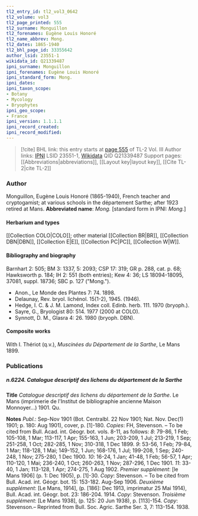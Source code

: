 ```yaml
---
tl2_entry_id: tl2_vol3_0642
tl2_volume: vol3
tl2_page_printed: 555
tl2_surname: Monguillon
tl2_forenames: Eugène Louis Honoré
tl2_name_abbrev: Mong.
tl2_dates: 1865-1940
tl2_bhl_page_id: 33355642
author_lsid: 23551-1
wikidata_id: Q21339487
ipni_surname: Monguillon
ipni_forenames: Eugène Louis Honoré
ipni_standard_form: Mong.
ipni_dates: 
ipni_taxon_scope: 
- Botany
- Mycology
- Bryophytes
ipni_geo_scope: 
- France
ipni_version: 1.1.1.1
ipni_record_created: 
ipni_record_modified:
---
```


> [!cite] BHL link: this entry starts at [page 555](https://www.biodiversitylibrary.org/page/33355642) of TL-2 Vol. III
> Author links: [IPNI](https://www.ipni.org/a/23551-1) LSID 23551-1, [Wikidata](https://www.wikidata.org/wiki/Q21339487) QID Q21339487
> Support pages: [[Abbreviations|abbreviations]], [[Layout key|layout key]], [[Cite TL-2|cite TL-2]]

### Author

Monguillon, Eugène Louis Honoré (1865-1940), French teacher and cryptogamist; at various schools in the département Sarthe; after 1923 retired at Mans. 
**Abbreviated name**: *Mong.* \[standard form in IPNI: *Mong.*\]

#### Herbarium and types

[[Collection COLO|COLO]]; other material [[Collection BR|BR]], [[Collection DBN|DBN]], [[Collection E|E]], [[Collection PC|PC]], [[Collection W|W]].

#### Bibliography and biography

Barnhart 2: 505; BM 3: 1337, 5: 2093; CSP 17: 319; GR p. 288, cat. p. 68; Hawksworth p. 184; IH 2: 551 (both entries); Kew 4: 36; LS 18094-18095, 37081, suppl. 18736; SBC p. 127 ("Mong.").
- Anon., Le Monde des Plantes 7: 74. 1898.
- Delaunay, Rev. bryol. lichénol. 15(1-2), 1945. (1946).
- Hedge, I. C. & J. M. Lamond, Index coll. Edinb. herb. 111. 1970 (bryoph.).
- Sayre, G., Bryologist 80: 514. 1977 (2000 at COLO).
- Synnott, D. M., Glasra 4: 26. 1980 (bryoph. DBN).

#### Composite works

With I. Thériot (q.v.), *Muscinées du Département de la Sarthe*, Le Mans 1899.

### Publications

##### n.6224. Catalogue descriptif des lichens du département de la Sarthe

**Title**
*Catalogue descriptif des lichens du département de la Sarthe*. Le Mans (imprimerie de l'Institut de bibliographie ancienne Maison Monnoyer...) 1901. Qu.

**Notes**
*Publ*.: Sep-Nov 1901 (Bot. Centralbl. 22 Nov 1901; Nat. Nov. Dec(1) 1901; p. 180: Aug 1901), cover, p. \[1\]-180. *Copies*: FH, Stevenson. – To be cited from Bull. Acad. int. Géogr. bot. vols. 8-11, as follows:
*8*: 79-86, 1 Feb; 105-108, 1 Mar; 113-117, 1 Apr; 155-163, 1 Jun; 203-209, 1 Jul; 213-219, 1 Sep; 251-258, 1 Oct; 282-285, 1 Nov; 310-318, 1 Dec 1899.
*9*: 53-56, 1 Feb; 79-84, 1 Mar; 118-128, 1 Mai; 149-152, 1 Jun; 168-176, 1 Jul; 199-208, 1 Sep; 240-248, 1 Nov; 275-280, 1 Dec 1900.
*10*: 16-24, 1 Jan; 41-48, 1 Feb; 56-57, 1 Apr; 110-120, 1 Mai; 236-240, 1 Oct; 260-263, 1 Nov; 287-296, 1 Dec 1901.
*11*: 33-40, 1 Jan; 113-128, 1 Apr; 274-275, 1 Aug 1902.
*Premier supplément*: \[le Mans 1906\] (p. 1: Dec 1905), p. \[1\]-30. *Copy*: Stevenson. – To be cited from Bull. Acad. int. Géogr. bot. 15: 153-182. Aug-Sep 1906.
*Deuxième supplément*: \[Le Mans, 1914\], (p. \[186\]: Dec 1913, imprimatur 25 Mai 1914), Bull. Acad. int. Géogr. bot. 23: 186-204. 1914. *Copy*: Stevenson.
*Troisième supplément*: \[Le Mans 1938\], (p. 125: 20 Jun 1938), p. \[113\]-154. *Copy*: Stevenson.– Reprinted from Bull. Soc. Agric. Sarthe Ser. 3, 7: 113-154. 1938.

